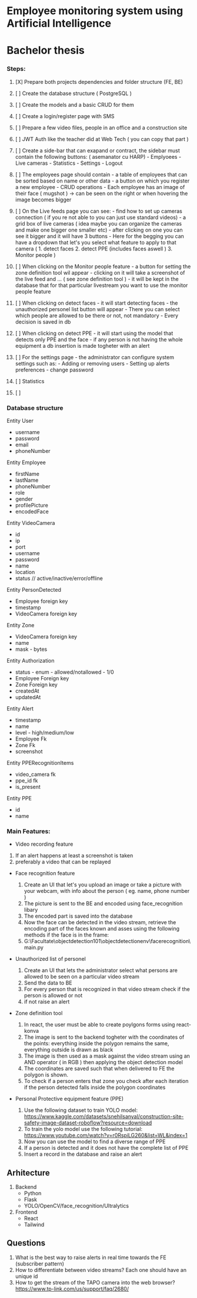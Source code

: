 # Employee monitoring system using Artificial Intelligence

# Bachelor thesis

### Steps:

1. [X] Prepare both projects dependencies and folder structure (FE, BE)
2. [ ] Create the database structure ( PostgreSQL )
3. [ ] Create the models and a basic CRUD for them
4. [ ] Create a login/register page with SMS
5. [ ] Prepare a few video files, people in an office and a construction site
6. [ ] JWT Auth like the teacher did at Web Tech ( you can copy that part )
7. [ ] Create a side-bar that can exapand or contract, the sidebar must contain the following buttons: ( asemanator cu HARP) - Emplyoees - Live cameras - Statistics - Settings - Logout
8. [ ] The employees page should contain - a table of employees that can be sorted based on name or other data - a button on which you register a new employee - CRUD operations - Each employee has an image of their face ( mugshot ) -> can be seen on the right or when hovering the image becomes bigger
9. [ ] On the Live feeds page you can see: - find how to set up cameras connection ( if you re not able to you can just use standard videos) - a grid box of live cameras ( idea maybe you can organize the cameras and make one bigger one smaller etc) - after clicking on one you can see it bigger and it will have 3 buttons - Here for the begging you can have a dropdown that let's you select what feature to apply to that camera
       ( 1. detect faces 2. detect PPE (includes faces aswell ) 3. Monitor people )
10. [ ] When clicking on the Monitor people feature - a button for setting the zone definition tool wil appear - clicking on it will take a screenshot of the live feed and ... ( see zone definition tool ) - it will be kept in the database that for that particular livestream you want to use the monitor people feature
11. [ ] When clicking on detect faces - it will start detecting faces - the unauthorized personel list button will appear - There you can select which people are allowed to be there or not, not mandatory - Every decision is saved in db
12. [ ] When clicking on detect PPE - it will start using the model that detects only PPE and the face - if any person is not having the whole equipment a db insertion is made togheter with an alert
13. [ ] For the settings page - the administrator can configure system settings such as: - Adding or removing users - Setting up alerts preferences - change password

14. [ ] Statistics

15. [ ]


### Database structure

Entity User 
  - username
  - password
  - email
  - phoneNumber

Entity Employee
  - firstName
  - lastName
  - phoneNumber
  - role
  - gender
  - profilePicture
  - encodedFace

Entity VideoCamera
  - id
  - ip
  - port
  - username
  - password
  - name
  - location
  - status  // active/inactive/error/offline

Entity PersonDetected
  - Employee foreign key
  - timestamp
  - VideoCamera foreign key

Entity Zone
  - VideoCamera foreign key
  - name
  - mask - bytes

Entity Authorization
 - status - enum - allowed/notallowed -  1/0
 - Employee Foreign key
 - Zone Foreign key
 - createdAt
 - updatedAt

Entity Alert
 - timestamp
 - name
 - level - high/medium/low
 - Employee Fk
 - Zone Fk
 - screenshot

 Entity PPERecognitionItems
  - video_camera fk
  - ppe_id fk
  - is_present

Entity PPE
 - id
 - name

### Main Features:

- Video recording feature
 1. If an alert happens at least a screenshot is taken
 2. preferably a video that can be replayed

- Face recognition feature

  1. Create an UI that let's you upload an image or take a picture with your webcam, with info about the person ( eg. name, phone number )
  2. The picture is sent to the BE and encoded using face_recognition libary
  3. The encoded part is saved into the database
  4. Now the face can be detected in the video stream, retrieve the encoding part of the faces known and asses using the following methods if the face is in the frame:
  5. G:\Facultate\objectdetection101\objectdetectionenv\facerecognition\main.py

- Unauthorized list of personel

  1. Create an UI that lets the administrator select what persons are allowed to be seen on a particular video stream
  2. Send the data to BE
  3. For every person that is recognized in that video stream check if the person is allowed or not
  4. if not raise an alert

- Zone definition tool

  1. In react, the user must be able to create poylgons forms using react-konva
  2. The image is sent to the backend togheter with the coordinates of the points: everything inside the polygon remains the same, everything outside is drawn as black
  3. The image is then used as a mask against the video stream using an AND operator ( in RGB ) then applying the object detection model
  4. The coordinates are saved such that when delivered to FE the polygon is shown.
  5. To check if a person enters that zone you check after each iteration if the person detected falls inside the polygon coordinates

- Personal Protective equipment feature (PPE)
  1. Use the following dataset to train YOLO model: https://www.kaggle.com/datasets/snehilsanyal/construction-site-safety-image-dataset-roboflow?resource=download
  2. To train the yolo model use the following tutorial: https://www.youtube.com/watch?v=r0RspiLG260&list=WL&index=1
  3. Now you can use the model to find a diverse range of PPE
  4. If a person is detected and it does not have the complete list of PPE
  5. Insert a record in the database and raise an alert

## Arhitecture

1. Backend
   - Python
   - Flask
   - YOLO/OpenCV/face_recognition/Ultralytics
2. Frontend
   - React
   - Tailwind

## Questions

1. What is the best way to raise alerts in real time towards the FE (subscriber pattern)
2. How to differentiate between video streams? Each one should have an unique id
3. How to get the stream of the TAPO camera into the web browser?
https://www.tp-link.com/us/support/faq/2680/
